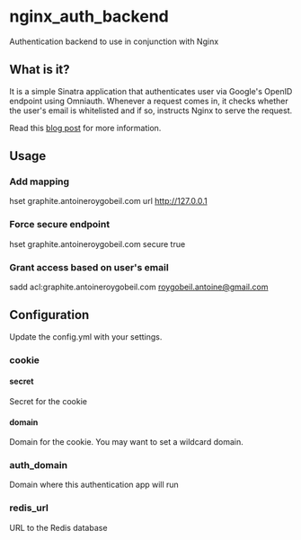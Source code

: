 # nginx_auth_backend

Authentication backend to use in conjunction with Nginx

## What is it?

It is a simple Sinatra application that authenticates user via Google's OpenID endpoint using Omniauth. Whenever a request comes in, it checks whether the user's email is whitelisted and if so, instructs Nginx to serve the request.

Read this [blog post](http://antoineroygobeil.com/blog/2014/2/6/nginx-ruby-auth/) for more information.

## Usage

### Add mapping
hset graphite.antoineroygobeil.com url http://127.0.0.1

### Force secure endpoint
hset graphite.antoineroygobeil.com secure true

### Grant access based on user's email
sadd acl:graphite.antoineroygobeil.com roygobeil.antoine@gmail.com

## Configuration

Update the config.yml with your settings.

### cookie
#### secret
Secret for the cookie
#### domain
Domain for the cookie. You may want to set a wildcard domain.

### auth_domain
Domain where this authentication app will run

### redis_url
URL to the Redis database
